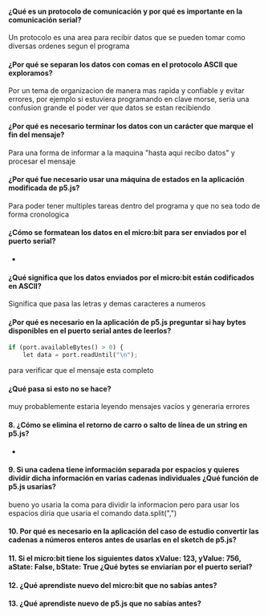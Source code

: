 #### ¿Qué es un protocolo de comunicación y por qué es importante en la comunicación serial?
Un protocolo es una area para recibir datos que se pueden tomar como diversas ordenes segun el programa

#### ¿Por qué se separan los datos con comas en el protocolo ASCII que exploramos?
Por un tema de organizacion de manera mas rapida y confiable y evitar errores, por ejemplo si estuviera programando en clave morse, seria una confusion
grande el poder ver que datos se estan recibiendo

#### ¿Por qué es necesario terminar los datos con un carácter que marque el fin del mensaje?
Para una forma de informar a la maquina "hasta aqui recibo datos" y procesar el mensaje

#### ¿Por qué fue necesario usar una máquina de estados en la aplicación modificada de p5.js?
Para poder tener multiples tareas dentro del programa y que no sea todo de forma cronologica

#### ¿Cómo se formatean los datos en el micro:bit para ser enviados por el puerto serial?
-

#### ¿Qué significa que los datos enviados por el micro:bit están codificados en ASCII?
Significa que pasa las letras y demas caracteres a numeros

#### ¿Por qué es necesario en la aplicación de p5.js preguntar si hay bytes disponibles en el puerto serial antes de leerlos?
``` python
if (port.availableBytes() > 0) {
    let data = port.readUntil("\n");
```
para verificar que el mensaje esta completo

#### ¿Qué pasa si esto no se hace?
muy probablemente estaria leyendo mensajes vacios y generaria errores

#### 8. ¿Cómo se elimina el retorno de carro o salto de línea de un string en p5.js?
-
#### 9. Si una cadena tiene información separada por espacios y quieres dividir dicha información en varias cadenas individuales ¿Qué función de p5.js usarías?
bueno yo usaria la coma para dividir la informacion pero para usar los espacios diria que usaria el comando data.split(",")

#### 10. Por qué es necesario en la aplicación del caso de estudio convertir las cadenas a números enteros antes de usarlas en el sketch de p5.js?



#### 11. Si el micro:bit tiene los siguientes datos xValue: 123, yValue: 756, aState: False, bState: True ¿Qué bytes se enviarían por el puerto serial? 



#### 12. ¿Qué aprendiste nuevo del micro:bit que no sabías antes?
#### 13. ¿Qué aprendiste nuevo de p5.js que no sabías antes?
